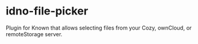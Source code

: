 # idno-file-picker
Plugin for Known that allows selecting files from your Cozy, ownCloud, or remoteStorage server.
